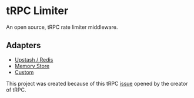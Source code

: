 # tRPC Limiter

An open source, tRPC rate limiter middleware.

## Adapters

- [Upstash / Redis](https://github.com/OrJDev/trpc-limiter/tree/main/packages/upstash)
- [Memory Store](https://github.com/OrJDev/trpc-limiter/tree/main/packages/memory)
- [Custom](https://github.com/OrJDev/trpc-limiter/tree/main/packages/core)

This project was created because of this tRPC [issue](https://github.com/trpc/trpc/issues/3227) opened by the creator of tRPC.

